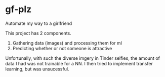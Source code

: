# gf-plz
Automate my way to a girlfriend

This project has 2 components.
1. Gathering data (images) and processing them for ml
2. Predicting whether or not someone is attractive

Unfortunally, with such the diverse imgery in Tinder selfies, the amount of data I had was not trainable for a NN.
I then tried to implement transfer learning, but was unsucessful.
